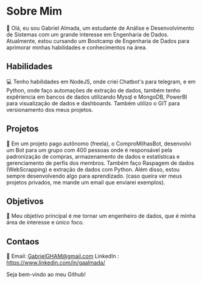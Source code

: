 # Sobre Mim

👋 Olá, eu sou Gabriel Almada, um estudante de Análise e Desenvolvimento de Sistemas com um grande interesse em Engenharia de Dados. Atualmente, estou cursando um Bootcamp de Engenharia de Dados para aprimorar minhas habilidades e conhecimentos na área.

## Habilidades

💻 Tenho habilidades em NodeJS, onde criei Chatbot's para telegram, e em Python, onde faço automações de extração de dados, também tenho expêriencia em bancos de dados utilizando Mysql e MongoDB, PowerBI para visualização de dados e dashboards. Também utilizo o GIT para versionamento dos meus projetos.

## Projetos

🚀 Em um projeto pago autônomo (freela), o ComproMilhasBot, desenvolvi um Bot para um grupo com 400 pessoas onde é responsável pela padronização de compras, armazenamento de dados e estatísticas e gerenciamento de perfis dos membros.
Também faço Raspagem de dados (WebScrapping) e extração de dados com Python. Além disso, estou sempre desenvolvendo algo para aprendizado.
(caso queira ver meus projetos privados, me mande um email que enviarei exemplos).

## Objetivos

🎯 Meu objetivo principal é me tornar um engenheiro de dados, que é minha área de interesse e único foco.

## Contaos

🐶  Email: GabrielGHAM@gmail.com
     LinkedIn : https://www.linkedin.com/in/gaalmada/
    

Seja bem-vindo ao meu Github! 
